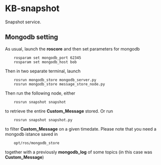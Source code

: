 # KB-snapshot
Snapshot service. 

## Mongodb setting

As usual, launch the __roscore__ and then set parameters for mongodb

```
    rosparam set mongodb_port 62345
    rosparam set mongodb_host bob
```

Then in two separate terminal, launch

```
    rosrun mongodb_store mongodb_server.py
    rosrun mongodb_store message_store_node.py
```

Then run the following node, either 

```
    rosrun snapshot snapshot
```

to retrieve the entire __Custom_Message__ stored. Or run 

```
    rosrun snapshot snapshot.py
```

to filter __Custom_Message__ on a given timedate. 
Please note that you need a mongodb istance saved in 

```
    opt/ros/mongodb_store
```

together with a previously __mongodb_log__ of some topics (in this case was __Custom_Message__)